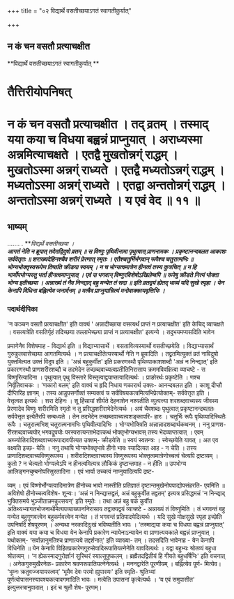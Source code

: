 +++
title = "०२ विद्यार्थे वसतीच्छयाऽगतं स्वागतीकुर्यात्"

+++


## न कं चन वसतौ प्रत्याचक्षीत

**विद्यार्थे वसतीच्छयाऽगतं स्वागतीकुर्यात् **

# **तैत्तिरीयोपनिषत्**

# **न कं चन वसतौ प्रत्याचक्षीत । तद् व्रतम् । तस्माद् यया कया च विधया बह्वन्नं प्राप्नुयात् । अराध्यस्मा अन्नमित्याचक्षते । एतद्वै मुखतोन्नग्ं राद्धम् । मुखतोऽस्मा अन्नग्ं राध्यते । एतद्वै मध्यतोऽन्नग्ं राद्धम् । मध्यतोऽस्मा अन्नग्ं राध्यते । एतद्वा अन्ततोन्नग्ं राद्धम् । अन्ततोऽस्मा अन्नग्ं राध्यते । य एवं वेद ॥ ११ ॥**

## **भाष्यम्**

....... . ***विद्यर्थे वसतीच्छया ।  
**आगतं नेति न ब्रूयात् तदेतद्विदुषो व्रतम् ॥ स विष्णुः पृथिवीनामा पृथुत्वात् प्राणनामकः । प्रकृष्टानन्दबलत आकाशः सर्ववेतृतः ॥ शराख्यदेहिनश्चैव शरीरं प्रेरणात् स्मृतः । एतैश्चतुर्भिर्भगवान् रूपैश्च चतुरात्मभिः ॥ भोग्यभोक्तृस्वरूपेण तिष्ठति क्रीडया स्वयम् । न च भोग्यत्वमात्रेण हीनत्वं तस्य कुत्रचित् ॥ न हि भार्योपभोग्यस्तु भर्ता हीनत्वमाप्नुयात् । एवं स भगवान् विष्णुरविशेषोऽखिलेष्वपि ॥ रूपेषु क्रीडते नित्यं भोक्ता भोग्य इतीच्छया । अन्नाख्यं तं नैव निन्द्याद् बहु मन्येत तं सदा ॥ इति व्रतद्वयं ह्येतद् भाव्यं यदि सुखे स्पृहा । येन केनापि विधिना बह्नित्येव जनार्दनम् ॥ मत्वैव प्राप्नुयान्नित्यं मनोवाक्कायवृत्तिभिः ।***

### **पदार्थदीपिका**

'न कञ्चन वसतौ प्रत्याचक्षीत' इति वाक्यं ' अन्नादीच्छाया वसत्यर्थं प्राप्तं न प्रत्याचक्षीत' इति केचिद् व्याचक्षते । वसत्यत्रेति वसतिर्गृहं तदिच्छया तल्लाभेच्छ्या प्राप्तं न प्रत्याचक्षीत' इत्यन्ये । तदुभयमप्यसदिति भावेन

प्रमाणेनैव विशेषमाह - विद्यार्थ इति ॥ विद्याभ्यासार्थे ।
वसतावित्यस्यार्थो वसतीच्छयेति । विद्याभ्यासार्थं गुरुकुलवासेच्छया आगतमित्यर्थः । न प्रत्याचक्षीतेत्यस्यार्थो नेति न ब्रूयादिति । तद्व्रतमित्युक्तं व्रतं नाविदुषो युक्तमित्यत उक्तं विदुष इति । 'अन्नं बहुकुर्वीत' इति प्रकरणस्थौ पृथिव्याकाशशब्दौ 'अन्नं न निन्द्यात्' इति प्रकारणस्थौ प्राणशरीरशब्दौ च तदभेदेन तच्छब्दवाच्यत्वप्रतीतिनिरासाय क्रममविवक्षित्वा व्याचष्टे - स विष्णुरित्यादिना । पृथुत्वात् पृथु विस्तारे विस्तृत्वाद्व्याप्तत्वादित्यर्थः । प्राङोरर्थः प्रकृष्टेति । णश्च निर्वृतिवाचकः । 'णकारो बलम्' इति वाक्यं च हृदि निधाय णकारार्थ उक्तः- आनन्दबलत इति । काशू दीप्तौ दीप्तिरिह ज्ञानम् । तस्य आडुपसर्गोक्तं सम्यक्त्वं च सर्वविषयकत्वमित्यभिप्रेत्योक्तम्- सर्ववेत्तृत इति । वेत्तृत्वत इत्यर्थः । शरा देहिनः । शू हिंसायां शीर्यते देहनाशेन नश्यतीति व्युत्पत्त्या शरशब्दवाच्यस्य जीवस्य प्रेरणादेव विष्णुः शरीरमिति स्मृतो न तु प्रसिद्धशरीराभेदेनेत्यर्थः । अयं चैवशब्दः पृथुत्वात् प्रकृष्टानन्दबलतः सर्ववेत्तृत इत्येतैरपि सम्बध्यते । तेन तदभेदेन तच्छब्दवाच्यत्वशङ्कापरि- हारः । चतुर्भिः रूपैः पृथिव्यादिस्थितैः रूपैः । चतुरात्मभिश् चतुरात्मनामभिः पृथिवीत्यादिभिः । भोग्यभोक्त्रिति अन्नान्नादशब्दार्थकथनम् । ननु प्राणश- रीरशब्दवाच्ययोर् भगवद्रूपयोः परस्परात्यन्ताभेदात्कथं भोक्तृभोग्यभावस् तस्य भेदव्याप्तत्वात् । एवम् अब्ज्योतिरादिशब्दवाच्यरूपादावपीत्यत उक्तम्- क्रीडयेति ॥ स्वयं स्वतन्त्रः । स्वेच्छयेति यावत् । अत एव वक्ष्यति इच्छ- येति । ननु तथापि भोग्यभोक्तृभावे हीनो भावः स्यादित्यत आह - न चेति । तस्य प्राणादिशब्दवाच्यविष्णुरूपस्य । शरीरादिशब्दवाच्यस्य विष्णुरूपस्य भोक्तृत्वमात्रेणोच्चत्वं चेत्यपि द्रष्टव्यम् । कुतो ? न चेत्यतो भोग्यत्वेऽपि न हीनत्वमित्यत्र लौकिकं दृष्टान्तमाह - न हीति ॥ उपभोग्य आलिङ्गनचुम्बनोपरिसुरतादिना । एवं भार्या उच्चत्वं नाप्नुयादित्यपि द्रष्ट-

व्यम् । एवं विष्णोर्भोग्यत्वादिमात्रेण हीनोच्च भावो नास्तीति प्रतिज्ञातं दृष्टान्तमुखेनोपपाद्योपसंहरति- एवमिति ॥ अविशेषो हीनोच्चत्वविशेष- शून्यः। ‘अन्नं न निन्द्यात्तद्व्रतं, अन्नं बहुकुर्वीत तद्व्रतम्' इत्यत्र प्रसिद्धमन्नं 'न निन्द्याद् भुक्तिसमये भुञ्जीतान्नमकुत्सयन्' इति स्मृतेः । तथा अन्नं बहु पकं कुर्वीत अतिथ्यभ्यागतभोजनार्थमित्यपव्याख्याननिरासाय तद्वाक्यद्वयं व्याचष्टे - अन्नाख्यं तं विष्णुमिति । तं भगवन्तं बहु मन्येत बहुगुणवत्त्वेन बहुकर्मवत्त्वेन मन्येत । तं भगवन्तं प्रतिपादयेदित्यर्थः । यदि सुखे मोक्षसुखे स्पृहा इच्छेति उपनिषदि शेषपूरणम् । अन्यथा नरकादिदुःखं भविष्यतीति भावः । ‘तस्माद्यया कया च विधया बह्वन्नं प्राप्नुयात्' इति वाक्यं यया कया च विधया येन केनापि प्रकारेण न्यायेनाऽन्यायेन वा प्राणात्ययकाले बह्वन्नं प्राप्नुयात् । यथोक्तम्- ‘सर्वान्नानुमतिश्च प्राणात्यये तद्दर्शनात्' इति व्याख्या- तम् । तदसदिति भावेनाह - येन केनापि विधिनेति ॥ येन केनापि विहितप्रकारेणगुरुसेवादिरूपातियत्नेनेति यावदित्यर्थः । यद्वा बहुभ्यः श्रोतव्यं बहुधा श्रोतव्यम् । ‘न ह्येकस्माद्गुरोर्ज्ञानं सुस्थिरं स्यात्सुपुष्कलम् । ब्रह्मैतदद्वितीयं हि गीयते बहुधर्षिभिः' इति वचनात् । अनेकगुरुमुखैरनेक- प्रकारेण श्रवणरूपातियत्नेनेत्यर्थः । मननद्वारेति पूरणीयम् । बह्नित्येव पूर्ण- मित्येव। ‘भूम्नः क्रतुवज्जयायस्त्वम्’ ‘भूमैव देवः परमो ह्युपास्यः' इति स्मृति- श्रुतिभ्यां पूर्णत्वोपासनस्यावश्यकत्वावगमादिति भावः । मत्वेति उपासनां कृत्वेत्यर्थः । ‘य एवं समुपासीत' इत्युत्तरत्रानुवादात् । इदं च श्रुतौ शेष- पूरणम्।

